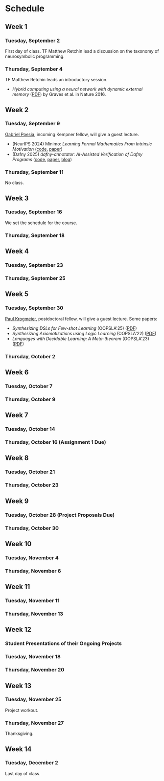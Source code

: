 # Schedule

## Week 1

### Tuesday, September 2

First day of class.
TF Matthew Retchin lead a discussion on the taxonomy of neurosymbolic programming.

### Thursday, September 4

TF Matthew Retchin leads an introductory session.

- _Hybrid computing using a neural
network with dynamic external memory_ ([PDF](https://gwern.net/doc/reinforcement-learning/model-free/2016-graves.pdf)) by Graves et al. in Nature 2016.

## Week 2

### Tuesday, September 9

[Gabriel Poesia](https://gpoesia.com/), incoming Kempner fellow, will give a guest lecture.
- (NeurIPS 2024) Minimo: _Learning Formal Mathematics From Intrinsic Motivation_ ([code](https://github.com/gpoesia/minimo), [paper](https://arxiv.org/abs/2407.00695))
- (Dafny 2025) _dafny-annotator: AI-Assisted Verification of Dafny Programs_ ([code](https://github.com/metareflection/dafny-annotator), [paper](https://arxiv.org/abs/2411.15143), [blog](https://dafny.org/blog/2025/06/21/dafny-annotator/))

### Thursday, September 11

No class.

## Week 3

### Tuesday, September 16

We set the schedule for the course.

### Thursday, September 18

## Week 4

### Tuesday, September 23

### Thursday, September 25

## Week 5

### Tuesday, September 30

[Paul Krogmeier](https://paulkrog.github.io/), postdoctoral fellow, will give a guest lecture. Some papers:
- _Synthesizing DSLs for Few-shot Learning_ (OOPSLA'25) ([PDF](https://paulkrog.github.io/papers/DSLSynth.pdf))
- _Synthesizing Axiomatizations using Logic Learning_ (OOPSLA'22) ([PDF](https://paulkrog.github.io/papers/LasOOPSLA22.pdf))
- _Languages with Decidable Learning: A Meta-theorem_ (OOPSLA'23) ([PDF](https://paulkrog.github.io/papers/MetaTheorem.pdf))

### Thursday, October 2

## Week 6

### Tuesday, October 7

### Thursday, October 9

## Week 7

### Tuesday, October 14

### Thursday, October 16 (Assignment 1 Due)

## Week 8

### Tuesday, October 21

### Thursday, October 23

## Week 9

### Tuesday, October 28 (Project Proposals Due)

### Thursday, October 30

## Week 10

### Tuesday, November 4

### Thursday, November 6

## Week 11

### Tuesday, November 11

### Thursday, November 13

## Week 12

### Student Presentations of their Ongoing Projects

### Tuesday, November 18

### Thursday, November 20

## Week 13

### Tuesday, November 25

Project workout.

### Thursday, November 27

Thanksgiving.

## Week 14

### Tuesday, December 2

Last day of class.
